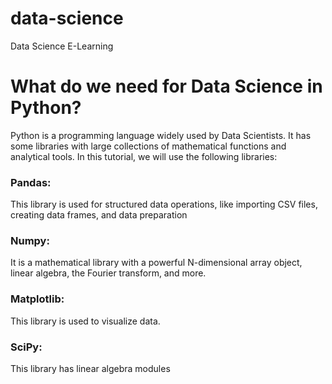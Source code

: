 # data-science
Data Science E-Learning

# What do we need for Data Science in Python?
Python is a programming language widely used by Data Scientists. It has some libraries with large collections of mathematical functions and analytical tools. In this tutorial, we will use the following libraries:

### Pandas:
This library is used for structured data operations, like importing CSV files, creating data frames, and data preparation
### Numpy:
It is a mathematical library with a powerful N-dimensional array object, linear algebra, the Fourier transform, and more.
### Matplotlib:
This library is used to visualize data.
### SciPy:
This library has linear algebra modules

